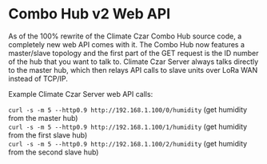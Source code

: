 # Combo Hub v2 Web API

As of the 100% rewrite of the Climate Czar Combo Hub source code, a completely new web API comes with it. The Combo Hub now features a master/slave topology and the first part of the GET request is the ID number of the hub that you want to talk to. Climate Czar Server always talks directly to the master hub, which then relays API calls to slave units over LoRa WAN instead of TCP/IP.

Example Climate Czar Server web API calls:

`curl -s -m 5 --http0.9 http://192.168.1.100/0/humidity` (get humidity from the master hub)<br>
`curl -s -m 5 --http0.9 http://192.168.1.100/1/humidity` (get humidity from the first slave hub)<br>
`curl -s -m 5 --http0.9 http://192.168.1.100/2/humidity` (get humidity from the second slave hub)<br>

